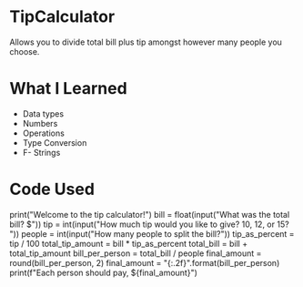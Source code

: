 # TipCalculator
Allows you to divide total bill plus tip amongst however many people you choose.

# What I Learned
* Data types
* Numbers
* Operations
* Type Conversion
* F- Strings

# Code Used
print("Welcome to the tip calculator!")
bill = float(input("What was the total bill? $"))
tip = int(input("How much tip would you like to give? 10, 12, or 15? "))
people = int(input("How many people to split the bill?"))
tip_as_percent = tip / 100
total_tip_amount = bill * tip_as_percent
total_bill = bill + total_tip_amount
bill_per_person = total_bill / people
final_amount = round(bill_per_person, 2)
final_amount = "{:.2f}".format(bill_per_person)
print(f"Each person should pay, ${final_amount}")
